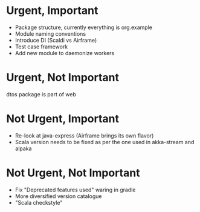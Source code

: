 # Urgent, Important
* Package structure, currently everything is org.example
* Module naming conventions
* Introduce DI (Scaldi vs Airframe)
* Test case framework
* Add new module to daemonize workers 

# Urgent, Not Important
dtos package is part of web

# Not Urgent, Important
* Re-look at java-express (Airframe brings its own flavor)
* Scala version needs to be fixed as per the one used in akka-stream and alpaka

# Not Urgent, Not Important
* Fix "Deprecated features used" waring in gradle
* More diversified version catalogue
* "Scala checkstyle"
